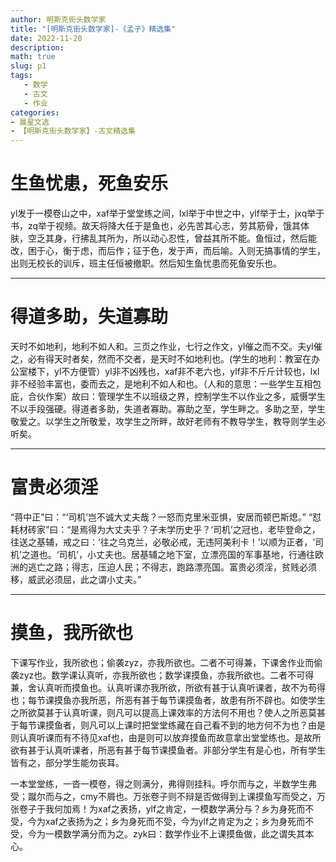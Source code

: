 ```yaml
---
author: 明斯克街头数学家
title: "[明斯克街头数学家]-《孟子》精选集"
date: 2022-11-20
description: 
math: true
slug: p1
tags:
   - 数学
   - 古文
   - 作业
categories:
- 晨星文选
- 【明斯克街头数学家】-古文精选集
---
```


# 生鱼忧患，死鱼安乐
yl发于一模卷山之中，xaf举于堂堂练之间，lxl举于中世之中，ylf举于士，jxq举于书，zq举于视频。故天将降大任于是鱼也，必先苦其心志，劳其筋骨，饿其体肤，空乏其身，行拂乱其所为，所以动心忍性，曾益其所不能。鱼恒过，然后能改，困于心，衡于虑，而后作；征于色，发于声，而后喻。入则无搞事情的学生，出则无校长的训斥，班主任恒被撤职。然后知生鱼忧患而死鱼安乐也。

---

# 得道多助，失道寡助
天时不如地利，地利不如人和。三页之作业，七行之作文，yl催之而不交。夫yl催之，必有得天时者矣，然而不交者，是天时不如地利也。(学生的地利：教室在办公室楼下，yl不方便管）yl非不凶残也，xaf非不老六也，ylf非不斤斤计较也，lxl非不经验丰富也，委而去之，是地利不如人和也。（人和的意思：一些学生互相包庇，合伙作案）故曰：管理学生不以班级之界，控制学生不以作业之多，威慑学生不以手段强硬。得道者多助，失道者寡助。寡助之至，学生畔之。多助之至，学生敬爱之。以学生之所敬爱，攻学生之所畔，故好老师有不教导学生，教导则学生必听矣。

---

# 富贵必须淫
“蒋中正”曰：“‘司机’岂不诚大丈夫哉？一怒而克里米亚惧，安居而顿巴斯熄。”
“怼耗材砖家”曰：“是焉得为大丈夫乎？子未学历史乎？‘司机’之冠也，老毕登命之，往送之基辅，戒之曰：‘往之乌克兰，必敬必戒，无违阿美利卡！’以顺为正者，‘司机’之道也。‘司机’，小丈夫也。居基辅之地下室，立漂亮国的军事基地，行通往欧洲的逃亡之路；得志，压迫人民；不得志，跑路漂亮国。富贵必须淫，贫贱必须移，威武必须屈，此之谓小丈夫。”

---

# 摸鱼，我所欲也
下课写作业，我所欲也；偷袭zyz，亦我所欲也。二者不可得兼，下课舍作业而偷袭zyz也。数学课认真听，亦我所欲也；数学课摸鱼，亦我所欲也。二者不可得兼，舍认真听而摸鱼也。认真听课亦我所欲，所欲有甚于认真听课者，故不为苟得也；每节课摸鱼亦我所恶，所恶有甚于每节课摸鱼者，故患有所不辟也。如使学生之所欲莫甚于认真听课，则凡可以提高上课效率的方法何不用也？使人之所恶莫甚于每节课摸鱼者，则凡可以上课时把堂堂练藏在自己看不到的地方何不为也？由是则认真听课而有不待见xaf也，由是则可以放弃摸鱼而故意拿出堂堂练也。是故所欲有甚于认真听课者，所恶有甚于每节课摸鱼者。非部分学生有是心也，所有学生皆有之，部分学生能勿丧耳。

一本堂堂练，一沓一模卷，得之则满分，弗得则挂科。呼尔而与之，半数学生弗受；蹴尔而与之，cmy不屑也。万张卷子则不辩是否做得到上课摸鱼写而受之，万张卷子于我何加焉！为xaf之表扬，ylf之肯定，一模数学满分与？乡为身死而不受，今为xaf之表扬为之；乡为身死而不受，今为ylf之肯定为之；乡为身死而不受，今为一模数学满分而为之。zyk曰：数学作业不上课摸鱼做，此之谓失其本心。

